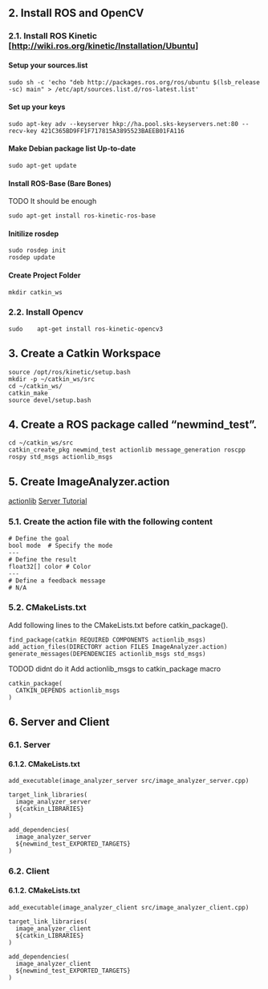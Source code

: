 ## 2. Install ROS and OpenCV

### 2.1. Install ROS Kinetic  [http://wiki.ros.org/kinetic/Installation/Ubuntu]

#### Setup your sources.list
```
sudo sh -c 'echo "deb http://packages.ros.org/ros/ubuntu $(lsb_release -sc) main" > /etc/apt/sources.list.d/ros-latest.list'
```

#### Set up your keys
```
sudo apt-key adv --keyserver hkp://ha.pool.sks-keyservers.net:80 --recv-key 421C365BD9FF1F717815A3895523BAEEB01FA116
```

#### Make Debian package list Up-to-date 
```
sudo apt-get update
```

#### Install ROS-Base (Bare Bones)
TODO
It should be enough
```
sudo apt-get install ros-kinetic-ros-base
```

#### Initilize rosdep

```
sudo rosdep init
rosdep update
```

#### Create Project Folder
```
mkdir catkin_ws
```

### 2.2. Install Opencv
```
sudo	apt-get	install	ros-kinetic-opencv3
```

## 3. Create a Catkin Workspace
```
source /opt/ros/kinetic/setup.bash
mkdir -p ~/catkin_ws/src
cd ~/catkin_ws/
catkin_make
source devel/setup.bash
```

## 4. Create a ROS package called “newmind_test”.

```
cd ~/catkin_ws/src
catkin_create_pkg newmind_test actionlib message_generation roscpp rospy std_msgs actionlib_msgs
```


## 5. Create ImageAnalyzer.action
[actionlib](http://wiki.ros.org/actionlib)
[Server Tutorial](http://wiki.ros.org/actionlib_tutorials/Tutorials/SimpleActionServer%28ExecuteCallbackMethod%29)
### 5.1. Create the action file with the following content
```
# Define the goal
bool mode  # Specify the mode
---
# Define the result
float32[] color # Color
---
# Define a feedback message
# N/A
```

### 5.2. CMakeLists.txt
Add following lines to the CMakeLists.txt before catkin_package().
```
find_package(catkin REQUIRED COMPONENTS actionlib_msgs)
add_action_files(DIRECTORY action FILES ImageAnalyzer.action)
generate_messages(DEPENDENCIES actionlib_msgs std_msgs)
```

TODOD
didnt do it
Add actionlib_msgs to catkin_package macro
```
catkin_package(
  CATKIN_DEPENDS actionlib_msgs
)
```



## 6. Server and Client

### 6.1. Server
#### 6.1.2. CMakeLists.txt
```
add_executable(image_analyzer_server src/image_analyzer_server.cpp)
```

```
target_link_libraries(
  image_analyzer_server
  ${catkin_LIBRARIES}
)
```

```
add_dependencies(
  image_analyzer_server
  ${newmind_test_EXPORTED_TARGETS}
)
```

### 6.2. Client
#### 6.1.2. CMakeLists.txt


```
add_executable(image_analyzer_client src/image_analyzer_client.cpp)
```
```
target_link_libraries(
  image_analyzer_client
  ${catkin_LIBRARIES}
)
```

```
add_dependencies(
  image_analyzer_client
  ${newmind_test_EXPORTED_TARGETS}
)

```